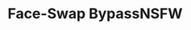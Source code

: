 ---
title: Face-Swap BypassNSFW
emoji: 🔥
colorFrom: red
colorTo: gray
sdk: gradio
sdk_version: 4.36.0
app_file: app.py
pinned: true
license: apache-2.0
---